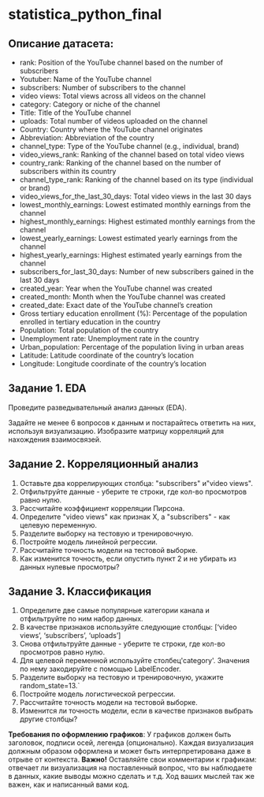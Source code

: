 # statistica_python_final
## Описание датасета:

- rank: Position of the YouTube channel based on the number of subscribers
- Youtuber: Name of the YouTube channel
- subscribers: Number of subscribers to the channel
- video views: Total views across all videos on the channel
- category: Category or niche of the channel
- Title: Title of the YouTube channel
- uploads: Total number of videos uploaded on the channel
- Country: Country where the YouTube channel originates
- Abbreviation: Abbreviation of the country
- channel_type: Type of the YouTube channel (e.g., individual, brand)
- video_views_rank: Ranking of the channel based on total video views
- country_rank: Ranking of the channel based on the number of subscribers within its country
- channel_type_rank: Ranking of the channel based on its type (individual or brand)
- video_views_for_the_last_30_days: Total video views in the last 30 days
- lowest_monthly_earnings: Lowest estimated monthly earnings from the channel
- highest_monthly_earnings: Highest estimated monthly earnings from the channel
- lowest_yearly_earnings: Lowest estimated yearly earnings from the channel
- highest_yearly_earnings: Highest estimated yearly earnings from the channel
- subscribers_for_last_30_days: Number of new subscribers gained in the last 30 days
- created_year: Year when the YouTube channel was created
- created_month: Month when the YouTube channel was created
- created_date: Exact date of the YouTube channel’s creation
- Gross tertiary education enrollment (%): Percentage of the population enrolled in tertiary education in the country
- Population: Total population of the country
- Unemployment rate: Unemployment rate in the country
- Urban_population: Percentage of the population living in urban areas
- Latitude: Latitude coordinate of the country’s location
- Longitude: Longitude coordinate of the country’s location

## Задание 1. EDA
Проведите разведывательный анализ данных (EDA).

Задайте не менее 6 вопросов к данным и постарайтесь ответить на них, используя визуализацию.
Изобразите матрицу корреляций для нахождения взаимосвязей.

## Задание 2. Корреляционный анализ
1. Оставьте два коррелирующих столбца: "subscribers" и"video views".
2. Отфильтруйте данные - уберите те строки, где кол-во просмотров равно нулю.
3. Рассчитайте коэффициент корреляции Пирсона.
4. Определите "video views" как признак Х, а "subscribers" - как целевую переменную.
5. Разделите выборку на тестовую и тренировочную.
6. Постройте модель линейной регрессии.
7. Рассчитайте точность модели на тестовой выборке.
8. Как изменится точность, если опустить пункт 2 и не убирать из данных нулевые просмотры?

## Задание 3. Классификация

1. Определите две самые популярные категории канала и отфильтруйте по ним набор данных.
2. В качестве признаков используйте следующие столбцы: [‘video views’, ‘subscribers’, ‘uploads’]
3. Снова отфильтруйте данные - уберите те строки, где кол-во просмотров равно нулю.
4. Для целевой переменной используйте столбец'category'. Значения по нему закодируйте с помощью LabelEncoder.
5. Разделите выборку на тестовую и тренировочную, укажите random_state=13.`
6. Постройте модель логистической регрессии.
7. Рассчитайте точность модели на тестовой выборке.
8. Изменится ли точность модели, если в качестве признаков выбрать другие столбцы?

**Требования по оформлению графиков**:
У графиков должен быть заголовок, подписи осей, легенда (опционально). Каждая визуализация должным образом оформлена и может быть интерпретирована даже в отрыве от контекста.
**Важно!**
Оставляйте свои комментарии к графикам: отвечает ли визуализация на поставленный вопрос, что вы наблюдаете в данных, какие выводы можно сделать и т.д. Ход ваших мыслей так же важен, как и написанный вами код.
